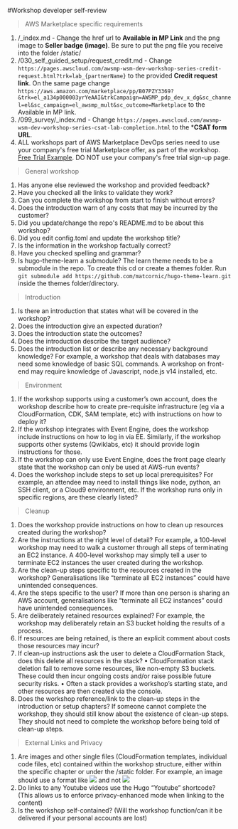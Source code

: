 #Workshop developer self-review

> AWS Marketplace specific requirements
1. /_index.md - Change the href url to **Available in MP Link** and the png image to **Seller badge (image)**. Be sure to put the png file you receive into the folder /static/
2. /030_self_guided_setup/request_credit.md - Change ```https://pages.awscloud.com/awsmp-wsm-dev-workshop-series-credit-request.html?trk=lab_{partnerName}``` to the provided **Credit request link**. On the same page change ```https://aws.amazon.com/marketplace/pp/B07PZY3369?&trk=el_a134p000003yrYeAAI&trkCampaign=AWSMP_pdp_dev_x_dg&sc_channel=el&sc_campaign=el_awsmp_mult&sc_outcome=Marketplace``` to the Available in MP link.
3. /099_survey/_index.md - Change ```https://pages.awscloud.com/awsmp-wsm-dev-workshop-series-csat-lab-completion.html``` to the ***CSAT form URL**.
4. ALL workshops part of AWS Marketplace DevOps series need to use your company's free trial Marketplace offer, as part of the workshop. [Free Trial Example](https://aws.amazon.com/marketplace/seller-profile?id=56345c10-b815-46b5-acd2-d0e0d2626670). DO NOT use your company's free trial sign-up page.

> General workshop
1. Has anyone else reviewed the workshop and provided feedback?
2. Have you checked all the links to validate they work?
3. Can you complete the workshop from start to finish without errors?
4. Does the introduction warn of any costs that may be incurred by the customer?
5. Did you update/change the repo's README.md to be about this workshop?
6. Did you edit config.toml and update the workshop title?
7. Is the information in the workshop factually correct?
8. Have you checked spelling and grammar?
9. Is hugo-theme-learn a submodule? The learn theme needs to be a submodule in the repo. To create this cd or create a themes folder. Run ```git submodule add https://github.com/matcornic/hugo-theme-learn.git``` inside the themes folder/directory.

> Introduction
1. Is there an introduction that states what will be covered in the workshop?
1. Does the introduction give an expected duration?
1.  Does the introduction state the outcomes?
1. Does the introduction describe the target audience? 
1. Does the introduction list or describe any necessary background knowledge? For example, a workshop that deals with databases may need some knowledge of basic SQL commands. A workshop on front-end may require knowledge of Javascript, node.js v14 installed, etc.

> Environment
1. If the workshop supports using a customer’s own account, does the workshop describe how to create pre-requisite infrastructure (eg via a CloudFormation, CDK, SAM template, etc) with instructions on how to deploy it?
2. If the workshop integrates with Event Engine, does the workshop include instructions on how to log in via EE. Similarly, if the workshop supports other systems (Qwiklabs, etc) it should provide login instructions for those.
3. If the workshop can only use Event Engine, does the front page clearly state that the workshop can only be used at AWS-run events?
4. Does the workshop include steps to set up local prerequisites? For example, an attendee may need to install things like node, python, an SSH client, or a Cloud9 environment, etc.
If the workshop runs only in specific regions, are these clearly listed?
 
> Cleanup
1. Does the workshop provide instructions on how to clean up resources created during the workshop?
2. Are the instructions at the right level of detail? For example, a 100-level workshop may need to walk a customer through all steps of terminating an EC2 instance. A 400-level workshop may simply tell a user to terminate EC2 instances the user created during the workshop.
3. Are the clean-up steps specific to the resources created in the workshop? Generalisations like “terminate all EC2 instances” could have unintended consequences.
4. Are the steps specific to the user? If more than one person is sharing an AWS account, generalisations like “terminate all EC2 instances” could have unintended consequences.
5. Are deliberately retained resources explained? For example, the workshop may deliberately retain an S3 bucket holding the results of a process.
6. If resources are being retained, is there an explicit comment about costs those resources may incur?
7. If clean-up instructions ask the user to delete a CloudFormation Stack, does this delete all resources in the stack? 
•	CloudFormation stack deletion fail to remove some resources, like non-empty S3 buckets. These could then incur ongoing costs and/or raise possible future security risks.
•	Often a stack provides a workshop’s starting state, and other resources are then created via the console.
8. Does the workshop reference/link to the clean-up steps in the introduction or setup chapters? If someone cannot complete the workshop, they should still know about the existence of clean-up steps. They should not need to complete the workshop before being told of clean-up steps.

> External Links and Privacy
1. Are images and other single files (CloudFormation templates, individual code files, etc) contained within the workshop structure, either within the specific chapter or under the /static folder. For example, an image should use a format like ![](../static/image.png) and not ![](https://googleimagesearch.com/?term=penguin)
2. Do links to any Youtube videos use the Hugo “Youtube” shortcode? (This allows us to enforce privacy-enhanced mode when linking to the content)
3. Is the workshop self-contained? (Will the workshop function/can it be delivered if your personal accounts are lost)

